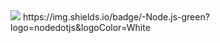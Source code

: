 <img src="https://img.shields.io/badge/-iOS-%23000000?logo=Apple&logoColor=white"/>
https://img.shields.io/badge/-Node.js-green?logo=nodedotjs&logoColor=White

